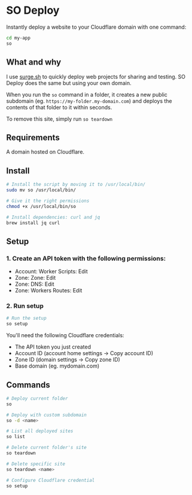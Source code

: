 # SO Deploy

Instantly deploy a website to your Cloudflare domain with one command:

```bash
cd my-app
so
```

## What and why

I use [surge.sh](https://surge.sh/) to quickly deploy web projects for sharing and testing. SO Deploy does the same but using your own domain.

When you run the `so` command in a folder, it creates a new public subdomain (eg. `https://my-folder.my-domain.com`) and deploys the contents of that folder to it within seconds.

To remove this site, simply run `so teardown`

## Requirements

A domain hosted on Cloudflare.

## Install

```bash
# Install the script by moving it to /usr/local/bin/ 
sudo mv so /usr/local/bin/

# Give it the right permissions
chmod +x /usr/local/bin/so

# Install dependencies: curl and jq
brew install jq curl
```

## Setup

### 1. Create an API token with the following permissions: 
  - Account: Worker Scripts: Edit
  - Zone: Zone: Edit
  - Zone: DNS: Edit
  - Zone: Workers Routes: Edit

### 2. Run setup

```bash
# Run the setup
so setup
```

You'll need the following Cloudflare credentials:

- The API token you just created
- Account ID (account home settings -> Copy account ID)
- Zone ID (domain settings -> Copy zone ID)
- Base domain (eg. mydomain.com)


## Commands

```bash
# Deploy current folder
so

# Deploy with custom subdomain
so -d <name> 

# List all deployed sites
so list

# Delete current folder's site
so teardown

# Delete specific site
so teardown <name>

# Configure Cloudflare credential
so setup
```
